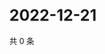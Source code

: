 # 2022-12-21

共 0 条

<!-- BEGIN WEIBO -->
<!-- 最后更新时间 Wed Dec 21 2022 19:11:33 GMT+0800 (China Standard Time) -->

<!-- END WEIBO -->
